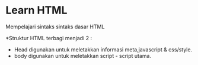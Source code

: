 # Learn HTML

Mempelajari sintaks sintaks dasar HTML

*Struktur HTML terbagi menjadi 2 :

- Head digunakan untuk meletakkan informasi meta,javascript & css/style.
- body digunakan untuk meletakkan script - script utama.
